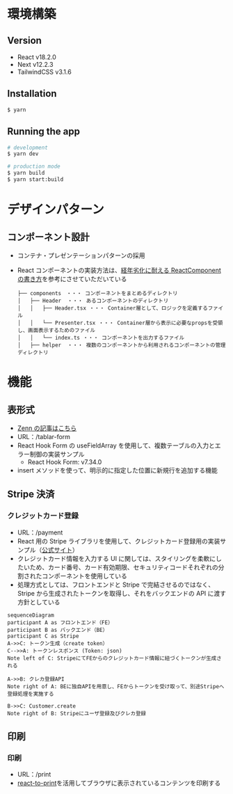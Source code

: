 # 環境構築

## Version

- React v18.2.0
- Next v12.2.3
- TailwindCSS v3.1.6

## Installation

```bash
$ yarn
```

## Running the app

```bash
# development
$ yarn dev

# production mode
$ yarn build
$ yarn start:build
```

# デザインパターン

## コンポーネント設計

- コンテナ・プレゼンテーションパターンの採用
- React コンポーネントの実装方法は、[経年劣化に耐える ReactComponent の書き方](https://qiita.com/Takepepe/items/41e3e7a2f612d7eb094a)を参考にさせていただいている

  ```tsx
  ├── components　・・・ コンポーネントをまとめるディレクトリ
  │   ├── Header  ・・・ あるコンポーネントのディレクトリ
  │   │   ├── Header.tsx ・・・ Container層として、ロジックを定義するファイル
  │   │   └── Presenter.tsx ・・・ Container層から表示に必要なpropsを受領し、画面表示するためのファイル
  │   │   └── index.ts ・・・ コンポーネントを出力するファイル
  │   ├── helper  ・・・ 複数のコンポーネントから利用されるコンポーネントの管理ディレクトリ
  ```

# 機能

## 表形式

- [Zenn の記事はこちら](https://zenn.dev/ikefukurou777/articles/7e5f96a26d530e)
- URL：/tablar-form
- React Hook Form の useFieldArray を使用して、複数テーブルの入力とエラー制御の実装サンプル
  - React Hook Form: v7.34.0
- insert メソッドを使って、明示的に指定した位置に新規行を追加する機能

## Stripe 決済

### クレジットカード登録

- URL：/payment
- React 用の Stripe ライブラリを使用して、クレジットカード登録用の実装サンプル（[公式サイト](https://stripe.com/docs/stripe-js/react)）
- クレジットカード情報を入力する UI に関しては、スタイリングを柔軟にしたいため、カード番号、カード有効期限、セキュリティコードそれぞれの分割されたコンポーネントを使用している
- 処理方式としては、フロントエンドと Stripe で完結させるのではなく、Stripe から生成されたトークンを取得し、それをバックエンドの API に渡す方針としている

```mermaid
sequenceDiagram
participant A as フロントエンド（FE）
participant B as バックエンド（BE）
participant C as Stripe
A->>C: トークン生成（create token）
C-->>A: トークンレスポンス (Token: json)
Note left of C: StripeにてFEからのクレジットカード情報に紐づくトークンが生成される

A->>B: クレカ登録API
Note right of A: BEに独自APIを用意し、FEからトークンを受け取って、別途Stripeへ登録処理を実施する

B->>C: Customer.create
Note right of B: Stripeにユーザ登録及びクレカ登録
```

## 印刷

### 印刷

- URL：/print
- [react-to-print](https://github.com/gregnb/react-to-print)を活用してブラウザに表示されているコンテンツを印刷する

